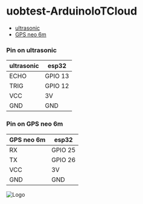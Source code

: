 # uobtest-ArduinoIoTCloud

- [ultrasonic](#Pin-on-ultrasonic)
- [GPS neo 6m](#Pin-on-GPS-neo-6m)

### Pin on ultrasonic

| ultrasonic | esp32   |
| ---------- | ------- |
| ECHO       | GPIO 13 |
| TRIG       | GPIO 12 |
| VCC        | 3V      |
| GND        | GND     |

### Pin on GPS neo 6m

| GPS neo 6m | esp32   |
| ---------- | ------- |
| RX         | GPIO 25 |
| TX         | GPIO 26 |
| VCC        | 3V      |
| GND        | GND     |

<a>
    <img src="https://cdn.discordapp.com/attachments/810756128295354419/1103136999294107658/image.png" alt="Logo" >
  </a>
